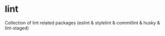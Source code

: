 # lint
Collection of lint related packages (eslint &amp; stylelint &amp; commitlint &amp; husky &amp; lint-staged)
